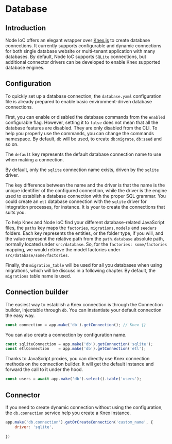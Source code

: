# Database

## Introduction

Node IoC offers an elegant wrapper over [Knex.js](http://knexjs.org/) to create database connections.
It currently supports configurable and dynamic connections for both single database website or multi-tenant application with many databases.
By default, Node IoC supports `SQLite` connections, but additional connector drivers can be developed to enable Knex supported database engines.



## Configuration

To quickly set up a database connection, the `database.yaml` configuration file is already prepared to enable basic environment-driven database connections.

First, you can enable or disabled the database commands from the `enabled` configurable flag. However, setting it to `false` does not mean that all the database features are disabled. They are only disabled from the CLI.
To help you properly use the commands, you can change the commands namespace. By default, `db` will be used, to create `db:migrate`, `db:seed` and so on.

The `default` key represents the default database connection name to use when making a connection.

By default, only the `sqlite` connection name exists, driven by the `sqlite` driver.

The key difference between the name and the driver is that the name is the unique identifier of the configured connection, while the driver is the engine used to establish a database connection with the proper SQL grammar.
You could create an `etl` database connection with the `sqlite` driver for integration processes, for instance. It is your to create the connections that suits you.

To help Knex and Node IoC find your different database-related JavaScript files, the `paths` key maps the `factories`, `migrations`, `models` and `seeders` folders. Each key represents the entities, or the folder type, if you will, and the value represent the relative path from the `path.database` absolute path, normally located under `src/database`. So, for the `factories: some/factories` mapping, we would retrieve the model factories under `src/database/some/factories`.

Finally, the `migration_table` will be used for all you databases when using migrations, which will be discuss in a following chapter. By default, the `migrations` table name is used.



## Connection builder

The easiest way to establish a Knex connection is through the Connection builder, injectable through `db`. You can instantiate your default connection the easy way.

```javascript
const connection = app.make('db').getConnection(); // Knex {}
```

You can also create a connection by configuration name.

```javascript
const sqliteConnection = app.make('db').getConnection('sqlite');
const etlConnection    = app.make('db').getConnection('etl');
```

Thanks to JavaScript proxies, you can directly use Knex connection methods on the connection builder. It will get the default instance and forward the call to it under the hood.

```javascript
const users = await app.make('db').select().table('users');
```


## Connector

If you need to create dynamic connection without using the configuration, the `db.connection` service help you create a Knex instance.

```javascript
app.make('db.connection').getOrCreateConnection('custom_name', {
    driver: 'sqlite',
    
})
```
